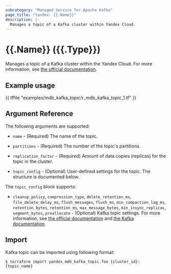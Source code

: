 ```yaml
---
subcategory: "Managed Service for Apache Kafka"
page_title: "Yandex: {{.Name}}"
description: |-
  Manages a topic of a Kafka cluster within Yandex Cloud.
---
```


# {{.Name}} ({{.Type}})

Manages a topic of a Kafka cluster within the Yandex Cloud. For more information, see [the official documentation](https://cloud.yandex.com/docs/managed-kafka/concepts).

## Example usage

{{ tffile "examples/mdb_kafka_topic/r_mdb_kafka_topic_1.tf" }}

## Argument Reference

The following arguments are supported:

* `name` - (Required) The name of the topic.

* `partitions` - (Required) The number of the topic's partitions.

* `replication_factor` - (Required) Amount of data copies (replicas) for the topic in the cluster.

* `topic_config` - (Optional) User-defined settings for the topic. The structure is documented below.

The `topic_config` block supports:

* `cleanup_policy`, `compression_type`, `delete_retention_ms`, `file_delete_delay_ms`, `flush_messages`, `flush_ms`, `min_compaction_lag_ms`, `retention_bytes`, `retention_ms`, `max_message_bytes`, `min_insync_replicas`, `segment_bytes`, `preallocate` - (Optional) Kafka topic settings. For more information, see [the official documentation](https://yandex.cloud/docs/managed-kafka/concepts/settings-list#topic-settings) and [the Kafka documentation](https://kafka.apache.org/documentation/#topicconfigs).

## Import

Kafka topic can be imported using following format:

```
$ terraform import yandex_mdb_kafka_topic.foo {cluster_id}:{topic_name}
```
